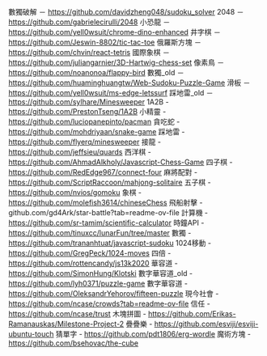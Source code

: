 數獨破解 － https://github.com/davidzheng048/sudoku_solver
2048 － https://github.com/gabrielecirulli/2048
小恐龍 － https://github.com/yell0wsuit/chrome-dino-enhanced
井字棋 － https://github.com/Jeswin-8802/tic-tac-toe
俄羅斯方塊 － https://github.com/chvin/react-tetris
國際象棋 － https://github.com/juliangarnier/3D-Hartwig-chess-set
像素鳥 － https://github.com/noanonoa/flappy-bird
數獨_old － https://github.com/huaminghuangtw/Web-Sudoku-Puzzle-Game
滑板 － https://github.com/yell0wsuit/ms-edge-letssurf
踩地雷_old － https://github.com/sylhare/Minesweeper
1A2B - https://github.com/PrestonTseng/1A2B
小精靈 - https://github.com/luciopanepinto/pacman
貪吃蛇 - https://github.com/mohdriyaan/snake-game
踩地雷 - https://github.com/flyerq/minesweeper
接龍 - https://github.com/jeffsieu/quards
西洋棋 - https://github.com/AhmadAlkholy/Javascript-Chess-Game
四子棋 - https://github.com/RedEdge967/connect-four
麻將配對 - https://github.com/ScriptRaccoon/mahjong-solitaire
五子棋 - https://github.com/nvios/gomoku
象棋 - https://github.com/molefish3614/chineseChess
飛船射擊 - github.com/gd4Ark/star-battle?tab=readme-ov-file
計算機 - https://github.com/sr-tamim/scientific-calculator
時鐘API - https://github.com/tinuxcc/lunarFun/tree/master
數獨 - https://github.com/trananhtuat/javascript-sudoku
1024移動 - https://github.com/GregPeck/1024-moves
四倍 - https://github.com/rottencandy/js13k2020
華容道 - https://github.com/SimonHung/Klotski
數字華容道_old - https://github.com/lyh0371/puzzle-game
數字華容道 - https://github.com/OleksandrYehorov/fifteen-puzzle
現今社會 - https://github.com/ncase/crowds?tab=readme-ov-file
信任 - https://github.com/ncase/trust
木塊拼圖 - https://github.com/Erikas-Ramanauskas/Milestone-Project-2
疊疊樂 - https://github.com/esviji/esviji-ubuntu-touch
猜單字 - https://github.com/pdt1806/erg-wordle
魔術方塊 - https://github.com/bsehovac/the-cube